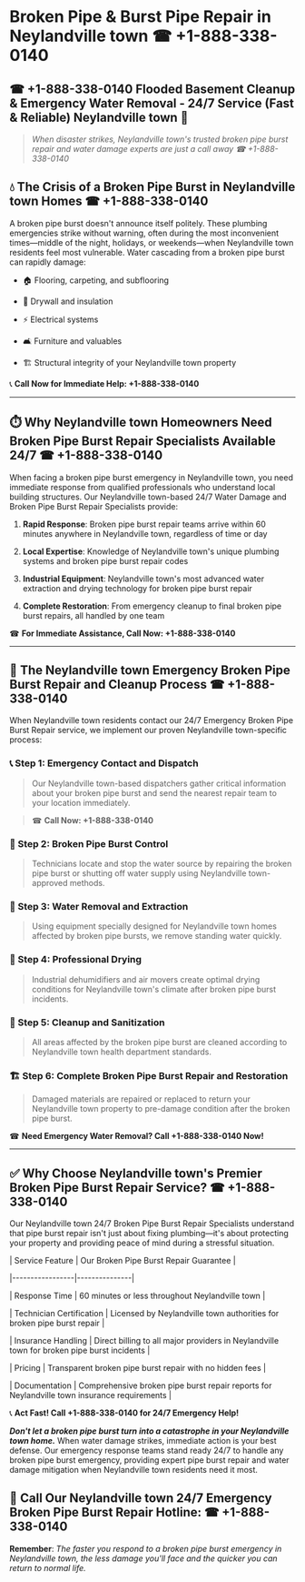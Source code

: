 # Broken Pipe & Burst Pipe Repair in Neylandville town ☎ +1-888-338-0140  
## ☎ +1-888-338-0140 Flooded Basement Cleanup & Emergency Water Removal - 24/7 Service (Fast & Reliable) Neylandville town 🚨  

> *When disaster strikes, Neylandville town's trusted broken pipe burst repair and water damage experts are just a call away ☎ +1-888-338-0140*  

## 💧 The Crisis of a Broken Pipe Burst in Neylandville town Homes ☎ +1-888-338-0140  

A broken pipe burst doesn't announce itself politely. These plumbing emergencies strike without warning, often during the most inconvenient times—middle of the night, holidays, or weekends—when Neylandville town residents feel most vulnerable. Water cascading from a broken pipe burst can rapidly damage:  

* 🏠 Flooring, carpeting, and subflooring  
* 🧱 Drywall and insulation  
* ⚡ Electrical systems  
* 🛋️ Furniture and valuables  
* 🏗️ Structural integrity of your Neylandville town property  

📞 **Call Now for Immediate Help: +1-888-338-0140**  

---  

## ⏱️ Why Neylandville town Homeowners Need Broken Pipe Burst Repair Specialists Available 24/7 ☎ +1-888-338-0140  

When facing a broken pipe burst emergency in Neylandville town, you need immediate response from qualified professionals who understand local building structures. Our Neylandville town-based 24/7 Water Damage and Broken Pipe Burst Repair Specialists provide:  

1. **Rapid Response**: Broken pipe burst repair teams arrive within 60 minutes anywhere in Neylandville town, regardless of time or day  
2. **Local Expertise**: Knowledge of Neylandville town's unique plumbing systems and broken pipe burst repair codes  
3. **Industrial Equipment**: Neylandville town's most advanced water extraction and drying technology for broken pipe burst repair  
4. **Complete Restoration**: From emergency cleanup to final broken pipe burst repairs, all handled by one team  

☎ **For Immediate Assistance, Call Now: +1-888-338-0140**  

---  

## 🔧 The Neylandville town Emergency Broken Pipe Burst Repair and Cleanup Process ☎ +1-888-338-0140  

When Neylandville town residents contact our 24/7 Emergency Broken Pipe Burst Repair service, we implement our proven Neylandville town-specific process:  

### 📞 Step 1: Emergency Contact and Dispatch  
> Our Neylandville town-based dispatchers gather critical information about your broken pipe burst and send the nearest repair team to your location immediately.  
> ☎ **Call Now: +1-888-338-0140**  

### 🚿 Step 2: Broken Pipe Burst Control  
> Technicians locate and stop the water source by repairing the broken pipe burst or shutting off water supply using Neylandville town-approved methods.  

### 🌊 Step 3: Water Removal and Extraction  
> Using equipment specially designed for Neylandville town homes affected by broken pipe bursts, we remove standing water quickly.  

### 💨 Step 4: Professional Drying  
> Industrial dehumidifiers and air movers create optimal drying conditions for Neylandville town's climate after broken pipe burst incidents.  

### 🧼 Step 5: Cleanup and Sanitization  
> All areas affected by the broken pipe burst are cleaned according to Neylandville town health department standards.  

### 🏗️ Step 6: Complete Broken Pipe Burst Repair and Restoration  
> Damaged materials are repaired or replaced to return your Neylandville town property to pre-damage condition after the broken pipe burst.  

☎ **Need Emergency Water Removal? Call +1-888-338-0140 Now!**  

---  

## ✅ Why Choose Neylandville town's Premier Broken Pipe Burst Repair Service? ☎ +1-888-338-0140  

Our Neylandville town 24/7 Broken Pipe Burst Repair Specialists understand that pipe burst repair isn't just about fixing plumbing—it's about protecting your property and providing peace of mind during a stressful situation.  

| Service Feature | Our Broken Pipe Burst Repair Guarantee |  
|-----------------|---------------|  
| Response Time | 60 minutes or less throughout Neylandville town |  
| Technician Certification | Licensed by Neylandville town authorities for broken pipe burst repair |  
| Insurance Handling | Direct billing to all major providers in Neylandville town for broken pipe burst incidents |  
| Pricing | Transparent broken pipe burst repair with no hidden fees |  
| Documentation | Comprehensive broken pipe burst repair reports for Neylandville town insurance requirements |  

📞 **Act Fast! Call +1-888-338-0140 for 24/7 Emergency Help!**  

***Don't let a broken pipe burst turn into a catastrophe in your Neylandville town home.*** When water damage strikes, immediate action is your best defense. Our emergency response teams stand ready 24/7 to handle any broken pipe burst emergency, providing expert pipe burst repair and water damage mitigation when Neylandville town residents need it most.  

## 📱 Call Our Neylandville town 24/7 Emergency Broken Pipe Burst Repair Hotline: ☎ +1-888-338-0140  

**Remember**: *The faster you respond to a broken pipe burst emergency in Neylandville town, the less damage you'll face and the quicker you can return to normal life.*